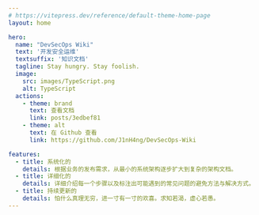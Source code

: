```yaml
---
# https://vitepress.dev/reference/default-theme-home-page
layout: home

hero:
  name: "DevSecOps Wiki"
  text: '开发安全运维'
  textsuffix: '知识文档'
  tagline: Stay hungry. Stay foolish.
  image:
    src: images/TypeScript.png
    alt: TypeScript
  actions:
    - theme: brand
      text: 查看文档
      link: posts/3edbef81
    - theme: alt
      text: 在 Github 查看
      link: https://github.com/J1nH4ng/DevSecOps-Wiki

features:
  - title: 系统化的
    details: 根据业务的发布需求，从最小的系统架构逐步扩大到复杂的架构文档。
  - title: 详细化的
    details: 详细介绍每一个步骤以及标注出可能遇到的常见问题的避免方法与解决方式。
  - title: 持续更新的
    details: 怕什么真理无穷，进一寸有一寸的欢喜。求知若渴，虚心若愚。
---
```


<Home />